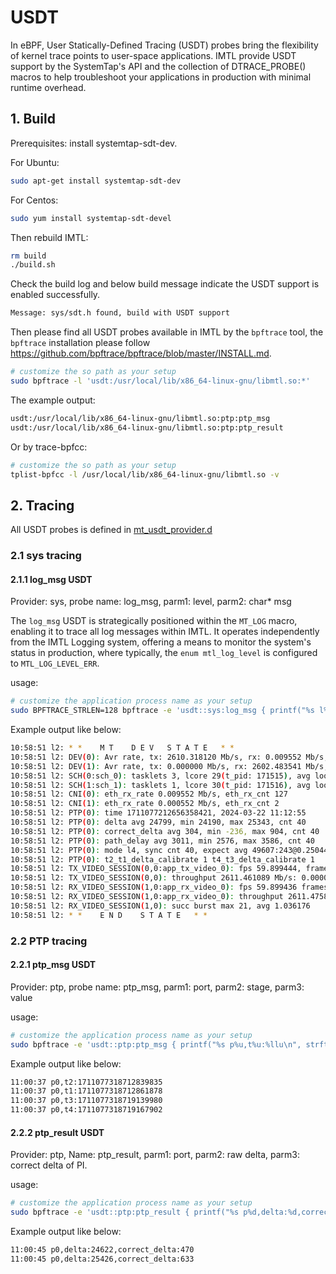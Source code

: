 # USDT

In eBPF, User Statically-Defined Tracing (USDT) probes bring the flexibility of kernel trace points to user-space applications. IMTL provide USDT support by the SystemTap's API and the collection of DTRACE_PROBE() macros to help troubleshoot your applications in production with minimal runtime overhead.

## 1. Build

Prerequisites: install systemtap-sdt-dev.

For Ubuntu:
```bash
sudo apt-get install systemtap-sdt-dev
```

For Centos:
```bash
sudo yum install systemtap-sdt-devel
```

Then rebuild IMTL:

```bash
rm build
./build.sh
```

Check the build log and below build message indicate the USDT support is enabled successfully.
```bash
Message: sys/sdt.h found, build with USDT support
```

Then please find all USDT probes available in IMTL by the `bpftrace` tool, the `bpftrace` installation please follow <https://github.com/bpftrace/bpftrace/blob/master/INSTALL.md>.

```bash
# customize the so path as your setup
sudo bpftrace -l 'usdt:/usr/local/lib/x86_64-linux-gnu/libmtl.so:*'
```

The example output:
```bash
usdt:/usr/local/lib/x86_64-linux-gnu/libmtl.so:ptp:ptp_msg
usdt:/usr/local/lib/x86_64-linux-gnu/libmtl.so:ptp:ptp_result
```

Or by trace-bpfcc:
```bash
# customize the so path as your setup
tplist-bpfcc -l /usr/local/lib/x86_64-linux-gnu/libmtl.so -v
```

## 2. Tracing

All USDT probes is defined in [mt_usdt_provider.d](../lib/src/mt_usdt_provider.d)

### 2.1 sys tracing

#### 2.1.1 log_msg USDT

Provider: sys, probe name: log_msg, parm1: level, parm2: char* msg

The `log_msg` USDT is strategically positioned within the `MT_LOG` macro, enabling it to trace all log messages within IMTL. It operates independently from the IMTL Logging system, offering a means to monitor the system's status in production, where typically, the `enum mtl_log_level` is configured to `MTL_LOG_LEVEL_ERR`.

usage:
```bash
# customize the application process name as your setup
sudo BPFTRACE_STRLEN=128 bpftrace -e 'usdt::sys:log_msg { printf("%s l%d: %s\n", strftime("%H:%M:%S", nsecs), arg0, str(arg1)); }' -p $(pidof RxTxApp)
```

Example output like below:
```bash
10:58:51 l2: * *    M T    D E V   S T A T E   * *
10:58:51 l2: DEV(0): Avr rate, tx: 2610.318120 Mb/s, rx: 0.009552 Mb/s, pkts, tx: 2465803, rx: 127
10:58:51 l2: DEV(1): Avr rate, tx: 0.000000 Mb/s, rx: 2602.483541 Mb/s, pkts, tx: 0, rx: 2465819
10:58:51 l2: SCH(0:sch_0): tasklets 3, lcore 29(t_pid: 171515), avg loop 106 ns
10:58:51 l2: SCH(1:sch_1): tasklets 1, lcore 30(t_pid: 171516), avg loop 46 ns
10:58:51 l2: CNI(0): eth_rx_rate 0.009552 Mb/s, eth_rx_cnt 127
10:58:51 l2: CNI(1): eth_rx_rate 0.000552 Mb/s, eth_rx_cnt 2
10:58:51 l2: PTP(0): time 1711077212656358421, 2024-03-22 11:12:55
10:58:51 l2: PTP(0): delta avg 24799, min 24190, max 25343, cnt 40
10:58:51 l2: PTP(0): correct_delta avg 304, min -236, max 904, cnt 40
10:58:51 l2: PTP(0): path_delay avg 3011, min 2576, max 3586, cnt 40
10:58:51 l2: PTP(0): mode l4, sync cnt 40, expect avg 49607:243@0.250441s t2_t1_delta -21844 t4_t3_delta 27763
10:58:51 l2: PTP(0): t2_t1_delta_calibrate 1 t4_t3_delta_calibrate 1
10:58:51 l2: TX_VIDEO_SESSION(0,0:app_tx_video_0): fps 59.899444, frame 599 pkts 2467464:2466867 inflight 148002:148112
10:58:51 l2: TX_VIDEO_SESSION(0,0): throughput 2611.461089 Mb/s: 0.000000 Mb/s, cpu busy 0.687289
10:58:51 l2: RX_VIDEO_SESSION(1,0:app_rx_video_0): fps 59.899436 frames 599 pkts 2466858
10:58:51 l2: RX_VIDEO_SESSION(1,0:app_rx_video_0): throughput 2611.475818 Mb/s, cpu busy 0.393960
10:58:51 l2: RX_VIDEO_SESSION(1,0): succ burst max 21, avg 1.036176
10:58:51 l2: * *    E N D    S T A T E   * *
```

### 2.2 PTP tracing

#### 2.2.1 ptp_msg USDT

Provider: ptp, probe name: ptp_msg, parm1: port, parm2: stage, parm3: value

usage:
```bash
# customize the application process name as your setup
sudo bpftrace -e 'usdt::ptp:ptp_msg { printf("%s p%u,t%u:%llu\n", strftime("%H:%M:%S", nsecs), arg0, arg1, arg2); }' -p $(pidof RxTxApp)
```

Example output like below:
```bash
11:00:37 p0,t2:1711077318712839835
11:00:37 p0,t1:1711077318712861878
11:00:37 p0,t3:1711077318719139980
11:00:37 p0,t4:1711077318719167902
```

#### 2.2.2 ptp_result USDT

Provider: ptp, Name: ptp_result, parm1: port, parm2: raw delta, parm3: correct delta of PI.

usage:
```bash
# customize the application process name as your setup
sudo bpftrace -e 'usdt::ptp:ptp_result { printf("%s p%d,delta:%d,correct_delta:%d\n", strftime("%H:%M:%S", nsecs), arg0, arg1, arg2); }' -p $(pidof RxTxApp)
```

Example output like below:
```bash
11:00:45 p0,delta:24622,correct_delta:470
11:00:45 p0,delta:25426,correct_delta:633
```
